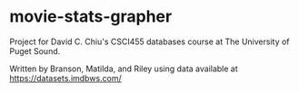 # movie-stats-grapher
Project for David C. Chiu's CSCI455 databases course at The University of Puget Sound.

Written by Branson, Matilda, and Riley using data available at https://datasets.imdbws.com/
